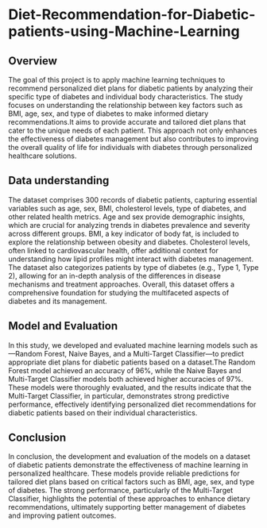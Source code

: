 # Diet-Recommendation-for-Diabetic-patients-using-Machine-Learning
## Overview
  The goal of this project is to apply machine learning techniques to recommend personalized diet plans for diabetic patients by analyzing their specific type of diabetes and individual body characteristics. The study focuses on understanding the relationship between key factors such as BMI, age, sex, and type of diabetes to make informed dietary recommendations.It aims to provide accurate and tailored diet plans that cater to the unique needs of each patient. This approach not only enhances the effectiveness of diabetes management but also contributes to improving the overall quality of life for individuals with diabetes through personalized healthcare solutions.
## Data understanding
  The dataset comprises 300 records of diabetic patients, capturing essential variables such as age, sex, BMI, cholesterol levels, type of diabetes, and other related health metrics. Age and sex provide demographic insights, which are crucial for analyzing trends in diabetes prevalence and severity across different groups. BMI, a key indicator of body fat, is included to explore the relationship between obesity and diabetes. Cholesterol levels, often linked to cardiovascular health, offer additional context for understanding how lipid profiles might interact with diabetes management. The dataset also categorizes patients by type of diabetes (e.g., Type 1, Type 2), allowing for an in-depth analysis of the differences in disease mechanisms and treatment approaches. Overall, this dataset offers a comprehensive foundation for studying the multifaceted aspects of diabetes and its management.
## Model and Evaluation
  In this study, we developed and evaluated machine learning models such as —Random Forest, Naive Bayes, and a Multi-Target Classifier—to predict appropriate diet plans for diabetic patients based on a dataset.The Random Forest model achieved an accuracy of 96%, while the Naive Bayes and Multi-Target Classifier models both achieved higher accuracies of 97%. These models were thoroughly evaluated, and the results indicate that the Multi-Target Classifier, in particular, demonstrates strong predictive performance, effectively identifying personalized diet recommendations for diabetic patients based on their individual characteristics.
## Conclusion
  In conclusion, the development and evaluation of the models on a dataset of diabetic patients demonstrate the effectiveness of machine learning in personalized healthcare. These models provide reliable predictions for tailored diet plans based on critical factors such as BMI, age, sex, and type of diabetes. The strong performance, particularly of the Multi-Target Classifier, highlights the potential of these approaches to enhance dietary recommendations, ultimately supporting better management of diabetes and improving patient outcomes.






